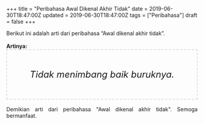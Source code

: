 +++
title = "Peribahasa Awal Dikenal Akhir Tidak"
date = 2019-06-30T18:47:00Z
updated = 2019-06-30T18:47:00Z
tags = ["Peribahasa"]
draft = false
+++

<div dir="ltr" style="text-align: left;" trbidi="on"><div style="text-align: justify;">Berikut ini adalah arti dari peribahasa “Awal dikenal akhir tidak”.</div><br /><div style="text-align: justify;"><b>Artinya:</b></div><div style="border: 2px dashed #ddd; font-size: 24px; height: auto; margin: 0 auto; padding: 50px; text-align: center; width: auto;"><i>Tidak menimbang baik buruknya.</i></div><div style="text-align: justify;"><br /></div><div style="text-align: justify;">Demikian arti dari peribahasa "Awal dikenal akhir tidak". Semoga bermanfaat.</div></div>
